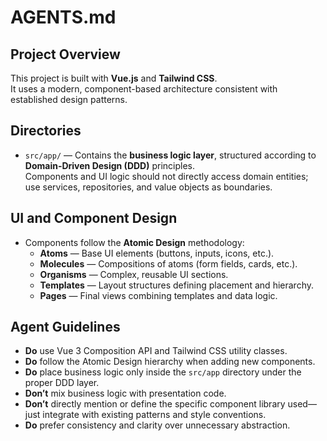 # AGENTS.md

## Project Overview
This project is built with **Vue.js** and **Tailwind CSS**.  
It uses a modern, component-based architecture consistent with established design patterns.

## Directories
- `src/app/` — Contains the **business logic layer**, structured according to **Domain-Driven Design (DDD)** principles.  
  Components and UI logic should not directly access domain entities; use services, repositories, and value objects as boundaries.

## UI and Component Design
- Components follow the **Atomic Design** methodology:
  - **Atoms** — Base UI elements (buttons, inputs, icons, etc.).
  - **Molecules** — Compositions of atoms (form fields, cards, etc.).
  - **Organisms** — Complex, reusable UI sections.
  - **Templates** — Layout structures defining placement and hierarchy.
  - **Pages** — Final views combining templates and data logic.

## Agent Guidelines
- **Do** use Vue 3 Composition API and Tailwind CSS utility classes.
- **Do** follow the Atomic Design hierarchy when adding new components.
- **Do** place business logic only inside the `src/app` directory under the proper DDD layer.
- **Don’t** mix business logic with presentation code.
- **Don’t** directly mention or define the specific component library used—just integrate with existing patterns and style conventions.
- **Do** prefer consistency and clarity over unnecessary abstraction.


